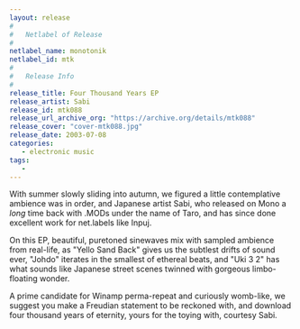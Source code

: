 ```yaml
---
layout: release
#
#   Netlabel of Release
#
netlabel_name: monotonik
netlabel_id: mtk
#
#   Release Info
#
release_title: Four Thousand Years EP
release_artist: Sabi
release_id: mtk088
release_url_archive_org: "https://archive.org/details/mtk088"
release_cover: "cover-mtk088.jpg"
release_date: 2003-07-08
categories:
   - electronic music
tags:
   - 
---
```

With summer slowly sliding into autumn, we figured a little contemplative ambience was in order, and Japanese artist Sabi, who released on Mono a _long_ time back with .MODs under the name of Taro, and has since done excellent work for net.labels like Inpuj.

On this EP, beautiful, puretoned sinewaves mix with sampled ambience from real-life, as "Yello Sand Back" gives us the subtlest drifts of sound ever, "Johdo" iterates in the smallest of ethereal beats, and "Uki 3 2" has what sounds like Japanese street scenes twinned with gorgeous limbo-floating wonder.

A prime candidate for Winamp perma-repeat and curiously womb-like, we suggest you make a Freudian statement to be reckoned with, and download four thousand years of eternity, yours for the toying with, courtesy Sabi.

